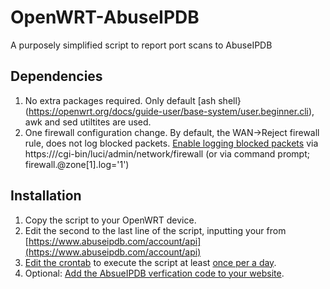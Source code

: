 # OpenWRT-AbuseIPDB
A purposely simplified script to report port scans to AbuseIPDB

## Dependencies
1. No extra packages required. Only default [ash shell}(https://openwrt.org/docs/guide-user/base-system/user.beginner.cli), awk and sed utiltites are used.
2. One firewall configuration change. By default, the WAN->Reject firewall rule, does not log blocked packets. [Enable logging blocked packets](https://openwrt.org/docs/guide-user/firewall/firewall_configuration) via https://<router ip>/cgi-bin/luci/admin/network/firewall (or via command prompt; firewall.@zone[1].log='1')

## Installation
1. Copy the script to your OpenWRT device.
2. Edit the second to the last line of the script, inputting your <AbuseIPDB API Key> from [https://www.abuseipdb.com/account/api](https://www.abuseipdb.com/account/api)
3. [Edit the crontab](https://www.redhat.com/sysadmin/linux-cron-command) to execute the script at least [once per a day](https://crontab.guru/once-a-day).
4. Optional: [Add the AbsueIPDB verfication code to your website](https://www.abuseipdb.com/account/webmasters).
